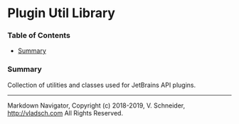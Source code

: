 # Plugin Util Library

[TOC]: #

### Table of Contents
- [Summary](#summary)


### Summary

Collection of utilities and classes used for JetBrains API plugins.

---

Markdown Navigator, Copyright (c) 2018-2019, V. Schneider, <http://vladsch.com> All Rights
Reserved.


